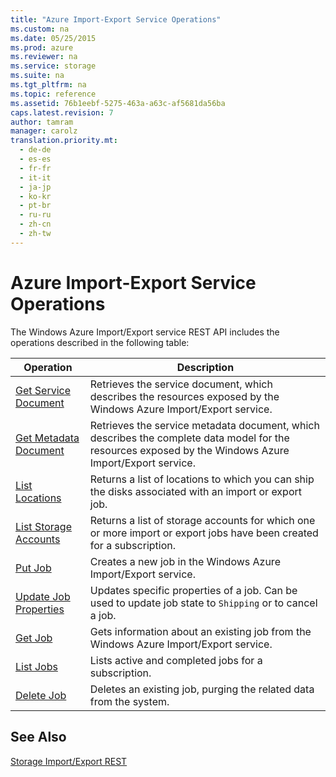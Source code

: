 ```yaml
---
title: "Azure Import-Export Service Operations"
ms.custom: na
ms.date: 05/25/2015
ms.prod: azure
ms.reviewer: na
ms.service: storage
ms.suite: na
ms.tgt_pltfrm: na
ms.topic: reference
ms.assetid: 76b1eebf-5275-463a-a63c-af5681da56ba
caps.latest.revision: 7
author: tamram
manager: carolz
translation.priority.mt: 
  - de-de
  - es-es
  - fr-fr
  - it-it
  - ja-jp
  - ko-kr
  - pt-br
  - ru-ru
  - zh-cn
  - zh-tw
---
```

# Azure Import-Export Service Operations
The Windows Azure Import/Export service REST API includes the operations described in the following table:  
  
|Operation|Description|  
|---------------|-----------------|  
|[Get Service Document](../importexport/Get-Service-Document.md)|Retrieves the service document, which describes the resources exposed by the Windows Azure Import/Export service.|  
|[Get Metadata Document](../importexport/Get-Metadata-Document.md)|Retrieves the service metadata document, which describes the complete data model for the resources exposed by the Windows Azure Import/Export service.|  
|[List Locations](../importexport/List-Locations2.md)|Returns a list of locations to which you can ship the disks associated with an import or export job.|  
|[List Storage Accounts](../importexport/List-Storage-Accounts2.md)|Returns a list of storage accounts for which one or more import or export jobs have been created for a subscription.|  
|[Put Job](../importexport/Put-Job.md)|Creates a new job in the Windows Azure Import/Export service.|  
|[Update Job Properties](../importexport/Update-Job-Properties.md)|Updates specific properties of a job. Can be used to update job state to `Shipping` or to cancel a job.|  
|[Get Job](../importexport/Get-Job3.md)|Gets information about an existing job from the Windows Azure Import/Export service.|  
|[List Jobs](../importexport/List-Jobs3.md)|Lists active and completed jobs for a subscription.|  
|[Delete Job](../importexport/Delete-Job1.md)|Deletes an existing job, purging the related data from the system.|  
  
## See Also  
 [Storage Import/Export REST](../importexport/Storage-Import-Export-Service-REST-API-Reference.md)